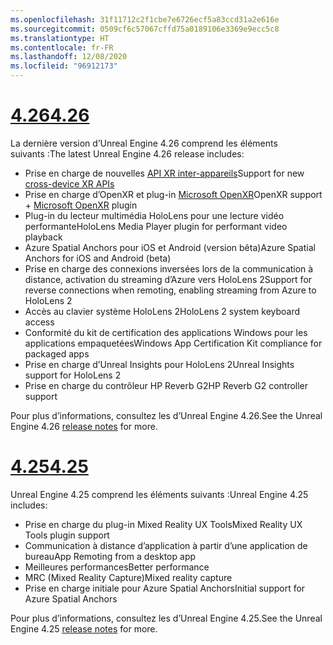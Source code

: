 ```yaml
---
ms.openlocfilehash: 31f11712c2f1cbe7e6726ecf5a83ccd31a2e616e
ms.sourcegitcommit: 0509cf6c57067cffd75a0189106e3369e9ecc5c8
ms.translationtype: HT
ms.contentlocale: fr-FR
ms.lasthandoff: 12/08/2020
ms.locfileid: "96912173"
---
```

# <a name="426"></a>[<span data-ttu-id="48d36-101">4.26</span><span class="sxs-lookup"><span data-stu-id="48d36-101">4.26</span></span>](#tab/ue426)

<span data-ttu-id="48d36-102">La dernière version d’Unreal Engine 4.26 comprend les éléments suivants :</span><span class="sxs-lookup"><span data-stu-id="48d36-102">The latest Unreal Engine 4.26 release includes:</span></span>
* <span data-ttu-id="48d36-103">Prise en charge de nouvelles [API XR inter-appareils](https://docs.microsoft.com/windows/mixed-reality/develop/unreal/unreal-porting)</span><span class="sxs-lookup"><span data-stu-id="48d36-103">Support for new [cross-device XR APIs](https://docs.microsoft.com/windows/mixed-reality/develop/unreal/unreal-porting)</span></span>
* <span data-ttu-id="48d36-104">Prise en charge d’OpenXR et plug-in [Microsoft OpenXR](https://github.com/microsoft/Microsoft-OpenXR-Unreal)</span><span class="sxs-lookup"><span data-stu-id="48d36-104">OpenXR support + [Microsoft OpenXR](https://github.com/microsoft/Microsoft-OpenXR-Unreal) plugin</span></span> 
* <span data-ttu-id="48d36-105">Plug-in du lecteur multimédia HoloLens pour une lecture vidéo performante</span><span class="sxs-lookup"><span data-stu-id="48d36-105">HoloLens Media Player plugin for performant video playback</span></span>
* <span data-ttu-id="48d36-106">Azure Spatial Anchors pour iOS et Android (version bêta)</span><span class="sxs-lookup"><span data-stu-id="48d36-106">Azure Spatial Anchors for iOS and Android (beta)</span></span>
* <span data-ttu-id="48d36-107">Prise en charge des connexions inversées lors de la communication à distance, activation du streaming d’Azure vers HoloLens 2</span><span class="sxs-lookup"><span data-stu-id="48d36-107">Support for reverse connections when remoting, enabling streaming from Azure to HoloLens 2</span></span>
* <span data-ttu-id="48d36-108">Accès au clavier système HoloLens 2</span><span class="sxs-lookup"><span data-stu-id="48d36-108">HoloLens 2 system keyboard access</span></span>
* <span data-ttu-id="48d36-109">Conformité du kit de certification des applications Windows pour les applications empaquetées</span><span class="sxs-lookup"><span data-stu-id="48d36-109">Windows App Certification Kit compliance for packaged apps</span></span>
* <span data-ttu-id="48d36-110">Prise en charge d’Unreal Insights pour HoloLens 2</span><span class="sxs-lookup"><span data-stu-id="48d36-110">Unreal Insights support for HoloLens 2</span></span>
* <span data-ttu-id="48d36-111">Prise en charge du contrôleur HP Reverb G2</span><span class="sxs-lookup"><span data-stu-id="48d36-111">HP Reverb G2 controller support</span></span>

<span data-ttu-id="48d36-112">Pour plus d’informations, consultez les <a href="https://docs.unrealengine.com/Support/Builds/ReleaseNotes/4_26/index.html" target="_blank" title="notes de publication"></a> d’Unreal Engine 4.26.</span><span class="sxs-lookup"><span data-stu-id="48d36-112">See the Unreal Engine 4.26 <a href="https://docs.unrealengine.com/Support/Builds/ReleaseNotes/4_26/index.html" target="_blank" title="Unreal Engine 4.26 release notes">release notes</a> for more.</span></span> 


# <a name="425"></a>[<span data-ttu-id="48d36-113">4.25</span><span class="sxs-lookup"><span data-stu-id="48d36-113">4.25</span></span>](#tab/ue425)

<span data-ttu-id="48d36-114">Unreal Engine 4.25 comprend les éléments suivants :</span><span class="sxs-lookup"><span data-stu-id="48d36-114">Unreal Engine 4.25 includes:</span></span>
* <span data-ttu-id="48d36-115">Prise en charge du plug-in Mixed Reality UX Tools</span><span class="sxs-lookup"><span data-stu-id="48d36-115">Mixed Reality UX Tools plugin support</span></span>
* <span data-ttu-id="48d36-116">Communication à distance d’application à partir d’une application de bureau</span><span class="sxs-lookup"><span data-stu-id="48d36-116">App Remoting from a desktop app</span></span>
* <span data-ttu-id="48d36-117">Meilleures performances</span><span class="sxs-lookup"><span data-stu-id="48d36-117">Better performance</span></span>
* <span data-ttu-id="48d36-118">MRC (Mixed Reality Capture)</span><span class="sxs-lookup"><span data-stu-id="48d36-118">Mixed reality capture</span></span>
* <span data-ttu-id="48d36-119">Prise en charge initiale pour Azure Spatial Anchors</span><span class="sxs-lookup"><span data-stu-id="48d36-119">Initial support for Azure Spatial Anchors</span></span>

<span data-ttu-id="48d36-120">Pour plus d’informations, consultez les <a href="https://docs.unrealengine.com/Support/Builds/ReleaseNotes/4_25/index.html" target="_blank" title="notes de publication"></a> d’Unreal Engine 4.25.</span><span class="sxs-lookup"><span data-stu-id="48d36-120">See the Unreal Engine 4.25 <a href="https://docs.unrealengine.com/Support/Builds/ReleaseNotes/4_25/index.html" target="_blank" title="Unreal Engine 4.25 release notes">release notes</a> for more.</span></span> 
